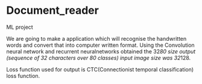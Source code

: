 # Document_reader
ML project 

We are going to make a application which will recognise the handwritten words and convert that
into computer written format.
Using the Convolution neural network and recurrent neuralnetworks obtained the 32*80 size output (sequence of 32 characters over 80 classes)
input image size was 32*128.

Loss function used for output is CTC(Connectionist temporal classification) loss function.


